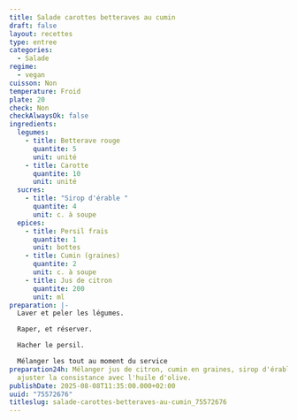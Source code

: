 ```yaml
---
title: Salade carottes betteraves au cumin
draft: false
layout: recettes
type: entree
categories:
  - Salade
regime:
  - vegan
cuisson: Non
temperature: Froid
plate: 20
check: Non
checkAlwaysOk: false
ingredients:
  legumes:
    - title: Betterave rouge
      quantite: 5
      unit: unité
    - title: Carotte
      quantite: 10
      unit: unité
  sucres:
    - title: "Sirop d'érable "
      quantite: 4
      unit: c. à soupe
  epices:
    - title: Persil frais
      quantite: 1
      unit: bottes
    - title: Cumin (graines)
      quantite: 2
      unit: c. à soupe
    - title: Jus de citron
      quantite: 200
      unit: ml
preparation: |-
  Laver et peler les légumes.

  Raper, et réserver.

  Hacher le persil.

  Mélanger les tout au moment du service
preparation24h: Mélanger jus de citron, cumin en graines, sirop d'érables et
  ajuster la consistance avec l'huile d'olive.
publishDate: 2025-08-08T11:35:00.000+02:00
uuid: "75572676"
titleslug: salade-carottes-betteraves-au-cumin_75572676
---
```

